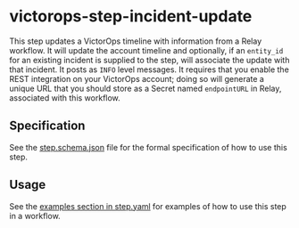 # victorops-step-incident-update

This step updates a VictorOps timeline with information from a Relay workflow.  It will update the account timeline and optionally, if an `entity_id` for an existing incident is supplied to the step, will associate the update with that incident. It posts as `INFO` level messages. It requires that you enable the REST integration on your VictorOps account; doing so will generate a unique URL that you should store as a Secret named `endpointURL` in Relay, associated with this workflow.

## Specification

See the [step.schema.json](step.schema.json) file for the formal specification of how to use this step.

## Usage

See the [examples section in step.yaml](step.yaml) for examples of how to use this step in a workflow.
